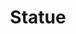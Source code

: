 ---
pid: LLA44
title: Statue
location_transcription: 
zipcode: 
outside_phl: 
neighborhood: 
age: '61'
age_range: 60-69
instagram: 
image_file_name: LLA_44.jpg
proposal_transcription: 
topic: Unknown
topic_summary: '0'
type: Sculpture Statue
keywords_other: 
credit: Diane
image_labels: 
twitter: 
facebook: 
permalink: "/monuments/lla44/"
layout: item-page
---